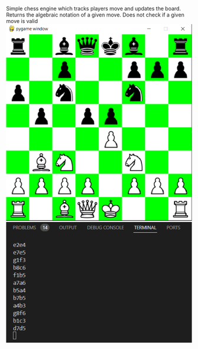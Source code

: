 Simple chess engine which tracks players move and updates the board.
Returns the algebraic notation of a given move. 
Does not check if a given move is valid
![alt text](image.png)    ![alt text](image-1.png)